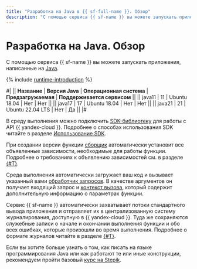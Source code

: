 ```yaml
---
title: "Разработка на Java в {{ sf-full-name }}. Обзор"
description: "С помощью сервиса {{ sf-name }} вы можете запускать приложения, написанные на Java. Сервис предоставляет среду выполнения с версией языка 11 и операционной системой Ubuntu 18.04."
---
```


# Разработка на Java. Обзор

С помощью сервиса {{ sf-name }} вы можете запускать приложения, написанные на [Java](https://docs.oracle.com/en/java/javase/11/docs/api/index.html).

{% include [runtime-introduction](../../../_includes/functions/runtime-introduction.md) %}

#|
|| **Название** | **Версия Java** | **Операционная система** | **Предзагружаемая** | **Поддерживается сервисом** ||
|| java11 | 11 | Ubuntu 18.04 | Нет | Нет ||
|| java17 | 17 | Ubuntu 18.04 | Нет | Нет ||
|| java21 | 21 | Ubuntu 22.04 LTS | Нет | Да ||
|#


В среду выполнения можно подключить [SDK-библиотеку](https://github.com/yandex-cloud/java-sdk) для работы с API {{ yandex-cloud }}. Подробнее о способах использования SDK читайте в разделе [Использование SDK](sdk.md).


При создании версии функции [сборщик](../../concepts/builder.md) автоматически установит все объявленные зависимости, необходимые для работы функции. Подробнее о требованиях к объявлению зависимостей см. в разделе [{#T}](dependencies.md).

Среда выполнения автоматически загружает ваш код и вызывает указанный вами [обработчик запросов](handler.md). В качестве аргументов он получает входящий запрос и [контекст вызова](context.md), который содержит дополнительную информацию о параметрах функции.

Сервис {{ sf-name }} автоматически захватывает потоки стандартного вывода приложения и отправляет их в централизованную систему журналирования, доступную в {{ yandex-cloud }}. Туда же сохраняются служебные записи о начале и окончании выполнения функции и обо всех ошибках, которые произошли во время выполнения. Подробнее о формате журналов читайте в разделе [{#T}](logging.md).

Если вы хотите больше узнать о том, как писать на языке программирования Java или как работают те или иные конструкции, рекомендуем пройти базовый [курс на Stepik](https://stepik.org/course/187/promo).
